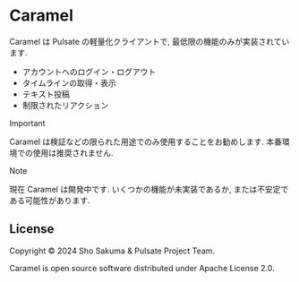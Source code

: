 # Caramel

Caramel は Pulsate の軽量化クライアントで, 最低限の機能のみが実装されています.

- アカウントへのログイン・ログアウト
- タイムラインの取得・表示
- テキスト投稿
- 制限されたリアクション

> [!IMPORTANT]
> 
> Caramel は検証などの限られた用途でのみ使用することをお勧めします. 本番環境での使用は推奨されません.

> [!NOTE]
> 
> 現在 Caramel は開発中です. いくつかの機能が未実装であるか, または不安定である可能性があります.

## License

Copyright © 2024 Sho Sakuma & Pulsate Project Team.

Caramel is open source software distributed under Apache License 2.0.
